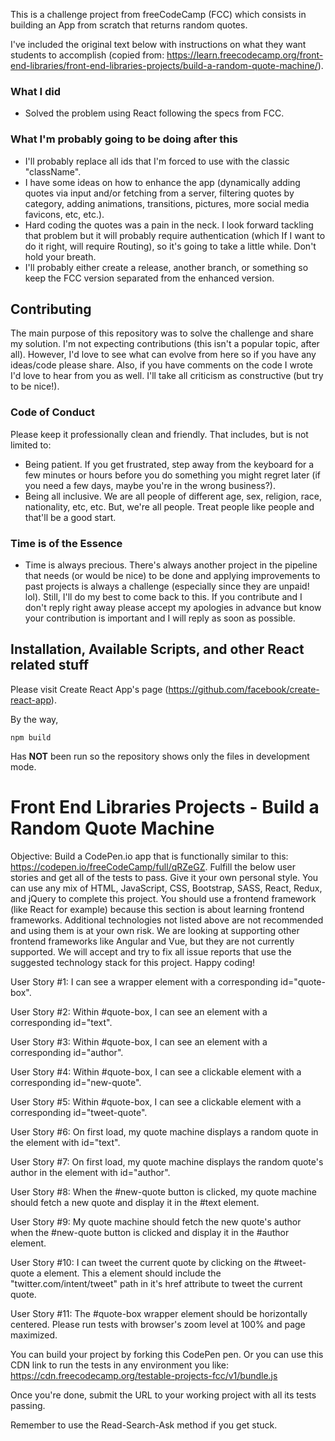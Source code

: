 This is a challenge project from freeCodeCamp (FCC) which consists in building an App from scratch that returns random quotes.

I've included the original text below with instructions on what they want students to accomplish (copied from: https://learn.freecodecamp.org/front-end-libraries/front-end-libraries-projects/build-a-random-quote-machine/).

### What I did
* Solved the problem using React following the specs from FCC.

### What I'm probably going to be doing after this
* I'll probably replace all ids that I'm forced to use with the classic "className".
* I have some ideas on how to enhance the app (dynamically adding quotes via input and/or fetching from a server, filtering quotes by category, adding animations, transitions, pictures, more social media favicons, etc, etc.).
* Hard coding the quotes was a pain in the neck. I look forward tackling that problem but it will probably require authentication (which If I want to do it right, will require Routing), so it's going to take a little while. Don't hold your breath.
* I'll probably either create a release, another branch, or something so keep the FCC version separated from the enhanced version.


##  Contributing
The main purpose of this repository was to solve the challenge and share my solution. I'm not expecting contributions (this isn't a popular topic, after all). However, I'd love to see what can evolve from here so if you have any ideas/code please share. Also, if you have comments on the code I wrote I'd love to hear from you as well. I'll take all criticism as constructive (but try to be nice!).  

### Code of Conduct
Please keep it professionally clean and friendly. That includes, but is not limited to:
* Being patient. If you get frustrated, step away from the keyboard for a few minutes or hours before you do something you might regret later (if you need a few days, maybe you're in the wrong business?).
* Being all inclusive. We are all people of different age, sex, religion, race, nationality, etc, etc. But, we're all people. Treat people like people and that'll be a good start.

### Time is of the Essence
* Time is always precious. There's always another project in the pipeline that needs (or would be nice) to be done and applying improvements to past projects is always a challenge (especially since they are unpaid! lol). Still, I'll do my best to come back to this. If you contribute and I don't reply right away please accept my apologies in advance but know your contribution is important and I will reply as soon as possible.

## Installation, Available Scripts, and other React related stuff

Please visit Create React App's page (https://github.com/facebook/create-react-app).

By the way,

```
npm build

```
Has **NOT** been run so the repository shows only the files in development mode.   

# Front End Libraries Projects - Build a Random Quote Machine
Objective: Build a CodePen.io app that is functionally similar to this: https://codepen.io/freeCodeCamp/full/qRZeGZ.
Fulfill the below user stories and get all of the tests to pass. Give it your own personal style.
You can use any mix of HTML, JavaScript, CSS, Bootstrap, SASS, React, Redux, and jQuery to complete this project. You should use a frontend framework (like React for example) because this section is about learning frontend frameworks. Additional technologies not listed above are not recommended and using them is at your own risk. We are looking at supporting other frontend frameworks like Angular and Vue, but they are not currently supported. We will accept and try to fix all issue reports that use the suggested technology stack for this project. Happy coding!

User Story #1: I can see a wrapper element with a corresponding id="quote-box".

User Story #2: Within #quote-box, I can see an element with a corresponding id="text".

User Story #3: Within #quote-box, I can see an element with a corresponding id="author".

User Story #4: Within #quote-box, I can see a clickable element with a corresponding id="new-quote".

User Story #5: Within #quote-box, I can see a clickable element with a corresponding id="tweet-quote".

User Story #6: On first load, my quote machine displays a random quote in the element with id="text".

User Story #7: On first load, my quote machine displays the random quote's author in the element with id="author".

User Story #8: When the #new-quote button is clicked, my quote machine should fetch a new quote and display it in the #text element.

User Story #9: My quote machine should fetch the new quote's author when the #new-quote button is clicked and display it in the #author element.

User Story #10: I can tweet the current quote by clicking on the #tweet-quote a element. This a element should include the "twitter.com/intent/tweet" path in it's href attribute to tweet the current quote.

User Story #11: The #quote-box wrapper element should be horizontally centered. Please run tests with browser's zoom level at 100% and page maximized.

You can build your project by forking this CodePen pen. Or you can use this CDN link to run the tests in any environment you like: https://cdn.freecodecamp.org/testable-projects-fcc/v1/bundle.js

Once you're done, submit the URL to your working project with all its tests passing.

Remember to use the Read-Search-Ask method if you get stuck.
